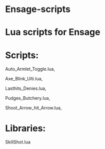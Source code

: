 Ensage-scripts
==============
Lua scripts for Ensage
==============
Scripts:
==============
Auto_Armlet_Toggle.lua,

Axe_Blink_Ulti.lua,

Lasthits_Denies.lua,

Pudges_Butchery.lua,

Shoot_Arrow_hit_Arrow.lua,

Libraries:
==============
SkillShot.lua
